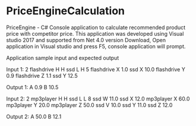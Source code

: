 # PriceEngineCalculation
PriceEngine - C# Console application to calculate recommended product price with competitor price.
This application was developed using Visual studio 2017 and supported from Net 4.0 version
    <supportedRuntime version="v4.0" sku=".NETFramework,Version=v4.5" />
Download, Open application in Visual studio and press F5, console application will prompt.

Application sample input and expected output

Input 1:
2
flashdrive H H
ssd L H
5
flashdrive X 1.0
ssd X 10.0
flashdrive Y 0.9
flashdrive Z 1.1
ssd Y 12.5
 
Output 1:
A 0.9
B 10.5
 
Input 2:
2
mp3player H H
ssd L L
8
ssd W 11.0
ssd X 12.0
mp3player X 60.0
mp3player Y 20.0
mp3player Z 50.0
ssd V 10.0
ssd Y 11.0
ssd Z 12.0
 
Output 2:
A 50.0
B 12.1

